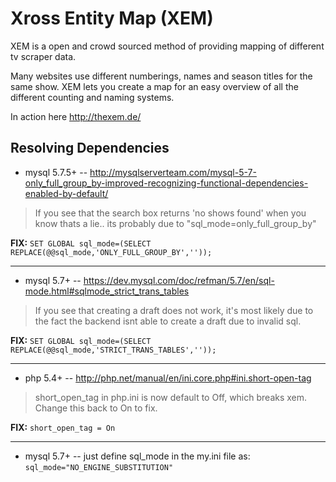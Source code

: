 Xross Entity Map (XEM)
======================

XEM is a open and crowd sourced method of providing mapping of different tv scraper data.

Many websites use different numberings, names and season titles for the same show.
XEM lets you create a map for an easy overview of all the different counting and naming systems.

In action here http://thexem.de/


## Resolving Dependencies

* mysql 5.7.5+ -- http://mysqlserverteam.com/mysql-5-7-only_full_group_by-improved-recognizing-functional-dependencies-enabled-by-default/

> If you see that the search box returns 'no shows found' when you know thats a lie.. its probably due to "sql_mode=only_full_group_by"

**FIX:** `SET GLOBAL sql_mode=(SELECT REPLACE(@@sql_mode,'ONLY_FULL_GROUP_BY',''));`

---

* mysql 5.7+ -- https://dev.mysql.com/doc/refman/5.7/en/sql-mode.html#sqlmode_strict_trans_tables

> If you see that creating a draft does not work, it's most likely due to the fact the backend isnt able to create a draft due to invalid sql.

**FIX:** `SET GLOBAL sql_mode=(SELECT REPLACE(@@sql_mode,'STRICT_TRANS_TABLES',''));`

---

* php 5.4+ -- http://php.net/manual/en/ini.core.php#ini.short-open-tag

> short_open_tag in php.ini is now default to Off, which breaks xem. Change this back to On to fix.

**FIX:** `short_open_tag = On`

---

* mysql 5.7+ -- just define sql_mode in the my.ini file as:  `sql_mode="NO_ENGINE_SUBSTITUTION"`
